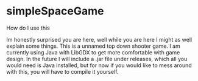 # simpleSpaceGame
How do I use this

Im honestly surprised you are here, well while you are here I might as well explain some things.
This is a unnamed top down shooter game. I am currently using Java with LibGDX to get more comfortable with game design.
In the future I will include a .jar file under releases, which all you would need is Java installed, but for now if you
would like to mess around with this, you will have to compile it yourself.
